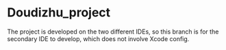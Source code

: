 # Doudizhu_project
The project is developed on the two different IDEs, so this branch is for the secondary IDE to develop, which does not involve Xcode config.
